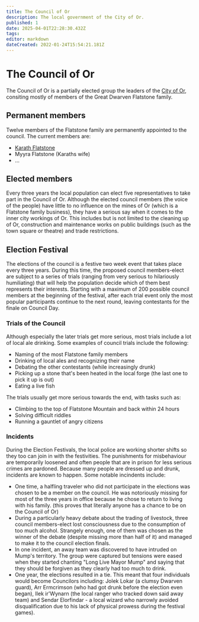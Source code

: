 ```yaml
---
title: The Council of Or
description: The local government of the City of Or.
published: 1
date: 2025-04-01T22:28:30.432Z
tags: 
editor: markdown
dateCreated: 2022-01-24T15:54:21.181Z
---
```


# The Council of Or
The Council of Or is a partially elected group the leaders of the [City of Or](/location/settlement/city/city-of-or.md), consiting mostly of members of the Great Dwarven Flatstone family.

## Permanent members
Twelve members of the Flatstone family are permanently appointed to the council. The current members are:
- [Karath Flatstone](/location/settlement/city/or/karath-flatstone.md)
- Myyra Flatstone (Karaths wife)
- ...

## Elected members
Every three years the local population can elect five representatives to take part in the Council of Or. Although the elected council members (the voice of the people) have little to no influence on the mines of Or (which is a Flatstone family business), they have a serious say when it comes to the inner city workings of Or. This includes but is not limited to the cleaning up of Or, construction and maintenance works on public buildings (such as the town square or theatre) and trade restrictions.

## Election Festival
The elections of the council is a festive two week event that takes place every three years. During this time, the proposed council members-elect are subject to a series of trials (ranging from very serious to hilariously humiliating) that will help the population decide which of them best represents their interests.
Starting with a maximum of 200 possible council members at the beginning of the festival, after each trial event only the most popular participants continue to the next round, leaving contestants for the finale on Council Day.

### Trials of the Council
Although especially the later trials get more serious, most trials include a lot of local ale drinking. Some examples of council trials include the following:
- Naming of the most Flatstone family members
- Drinking of local ales and recognizing their name
- Debating the other contestants (while increasingly drunk)
- Picking up a stone that's been heated in the local forge (the last one to pick it up is out)
- Eating a live fish

The trials usually get more serious towards the end, with tasks such as: 

- Climbing to the top of Flatstone Mountain and back within 24 hours
- Solving difficult riddles 
- Running a gauntlet of angry citizens

### Incidents
During the Election Festivals, the local police are working shorter shifts so they too can join in with the festivities. The punishments for misbehaviour are temporarily loosened and often people that are in prison for less serious crimes are pardoned. Because many people are dressed up and drunk, incidents are known to happen.
Some notable incindents include:
- One time, a halfling traveler who did not participate in the elections was chosen to be a member on the council. He was notoriously missing for most of the three years in office because he chose to return to living with his family. (this proves that literally anyone has a chance to be on the Council of Or)
- During a particularly heavy debate about the trading of livestock, three council members-elect lost consciousness due to the consumption of too much alcohol. Strangely enough, one of them was chosen as the winner of the debate (despite missing more than half of it) and managed to make it to the council election finals.
- In one incident, an away team was discovered to have intruded on Mump's territory. The group were captured but tensions were eased when they started chanting "Long Live Mayor Mump" and saying that they should be forgiven as they clearly had too much to drink.
- One year, the elections resulted in a tie. This meant that four individuals would become Councilors including: Jolek Lokar (a clumsy Dwarven guard), Arr Ermcrimson (who had got drunk before the election even began), Ilek ir'Wynarn (the local ranger who tracked down said away team) and Sendar Elorfindar -  a local wizard who narrowly avoided disqualification due to his lack of physical prowess during the festival games).
